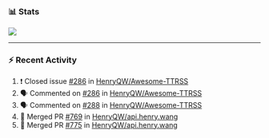 ### :bar_chart: Stats

<a href="#">
  <img align="center" src="https://github-readme-stats.vercel.app/api?username=henryqw&count_private=true&show_icons=true" />
</a>
<!-- <a href="#">
  <img align="center" src="https://github-readme-stats-git-master.henryqw.vercel.app/api/top-langs/?username=HenryQW&layout=compact" />
</a> -->

---

### :zap: Recent Activity

<!--START_SECTION:activity-->

1. ❗️ Closed issue [#286](https://github.com/HenryQW/Awesome-TTRSS/issues/286) in [HenryQW/Awesome-TTRSS](https://github.com/HenryQW/Awesome-TTRSS)
2. 🗣 Commented on [#286](https://github.com/HenryQW/Awesome-TTRSS/issues/286) in [HenryQW/Awesome-TTRSS](https://github.com/HenryQW/Awesome-TTRSS)
3. 🗣 Commented on [#288](https://github.com/HenryQW/Awesome-TTRSS/issues/288) in [HenryQW/Awesome-TTRSS](https://github.com/HenryQW/Awesome-TTRSS)
4. 🎉 Merged PR [#769](https://github.com/HenryQW/api.henry.wang/pull/769) in [HenryQW/api.henry.wang](https://github.com/HenryQW/api.henry.wang)
5. 🎉 Merged PR [#775](https://github.com/HenryQW/api.henry.wang/pull/775) in [HenryQW/api.henry.wang](https://github.com/HenryQW/api.henry.wang)
<!--END_SECTION:activity-->
